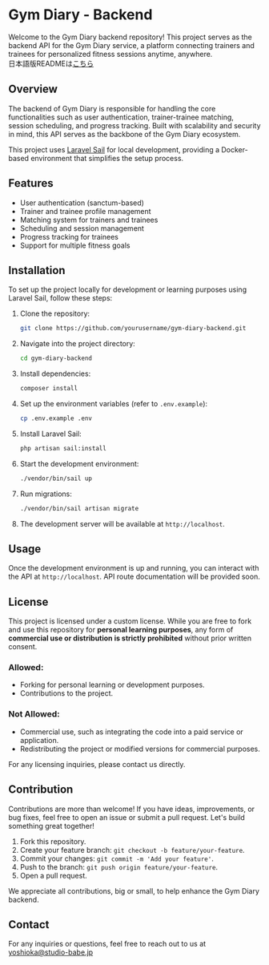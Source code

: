 # Gym Diary - Backend

Welcome to the Gym Diary backend repository! This project serves as the backend API for the Gym Diary service, a platform connecting trainers and trainees for personalized fitness sessions anytime, anywhere.  
日本語版READMEは[こちら](https://github.com/yuki00yossi/gymdiary-web/blob/main/README-ja.md)
## Overview

The backend of Gym Diary is responsible for handling the core functionalities such as user authentication, trainer-trainee matching, session scheduling, and progress tracking. Built with scalability and security in mind, this API serves as the backbone of the Gym Diary ecosystem.

This project uses [Laravel Sail](https://laravel.com/docs/11.x/sail) for local development, providing a Docker-based environment that simplifies the setup process.

## Features

- User authentication (sanctum-based)
- Trainer and trainee profile management
- Matching system for trainers and trainees
- Scheduling and session management
- Progress tracking for trainees
- Support for multiple fitness goals

## Installation

To set up the project locally for development or learning purposes using Laravel Sail, follow these steps:

1. Clone the repository:
    ```bash
    git clone https://github.com/yourusername/gym-diary-backend.git
    ```
2. Navigate into the project directory:
    ```bash
    cd gym-diary-backend
    ```
3. Install dependencies:
    ```bash
    composer install
    ```
4. Set up the environment variables (refer to `.env.example`):
    ```bash
    cp .env.example .env
    ```
5. Install Laravel Sail:
    ```bash
    php artisan sail:install
    ```
6. Start the development environment:
    ```bash
    ./vendor/bin/sail up
    ```

7. Run migrations:
    ```bash
    ./vendor/bin/sail artisan migrate
    ```

8. The development server will be available at `http://localhost`.

## Usage

Once the development environment is up and running, you can interact with the API at `http://localhost`. API route documentation will be provided soon.

## License

This project is licensed under a custom license. While you are free to fork and use this repository for **personal learning purposes**, any form of **commercial use or distribution is strictly prohibited** without prior written consent.

### Allowed:
- Forking for personal learning or development purposes.
- Contributions to the project.

### Not Allowed:
- Commercial use, such as integrating the code into a paid service or application.
- Redistributing the project or modified versions for commercial purposes.

For any licensing inquiries, please contact us directly.

## Contribution

Contributions are more than welcome! If you have ideas, improvements, or bug fixes, feel free to open an issue or submit a pull request. Let's build something great together!

1. Fork this repository.
2. Create your feature branch: `git checkout -b feature/your-feature`.
3. Commit your changes: `git commit -m 'Add your feature'`.
4. Push to the branch: `git push origin feature/your-feature`.
5. Open a pull request.

We appreciate all contributions, big or small, to help enhance the Gym Diary backend.

## Contact

For any inquiries or questions, feel free to reach out to us at yoshioka@studio-babe.jp
